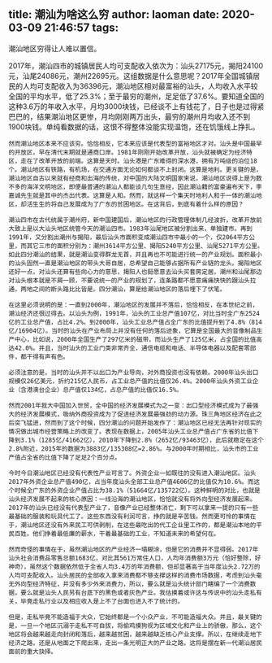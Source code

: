 title: 潮汕为啥这么穷
author: laoman
date: 2020-03-09 21:46:57
tags:
---
潮汕地区穷得让人难以置信。
<!-- more-->
2017年，潮汕四市的城镇居民人均可支配收入依次为：汕头27175元，揭阳24100元，汕尾24086元，潮州22695元。这组数据是什么意思呢？2017年全国城镇居民的人均可支配收入为36396元，潮汕地区相对最富裕的汕头，人均收入水平较全国的平均水平，低了25.3%；至于最穷的潮州，足足低了37.6%。要知道全国的这种3.6万的年收入水平，月均3000块钱，已经谈不上有钱花了，日子也是过得紧巴巴的，结果潮汕地区更惨，月均刚刚两万出头，最穷的潮州月均收入还不到1900块钱。单纯看数据的话，这恨不得整体没能实现温饱，还在饥饿线上挣扎。

   




    然而潮汕地区本来不应该穷。恰恰相反，它本来应该是代表型的富裕地区才对。汕头是中国最早的开放区，早在清代末期就是通商口岸。1981年刚刚开始改革开放，汕头就被确定为经济特区，走在了改革开放的前端。这算是天时。汕头港是广东难得的深水港，拥有万吨级的泊位18个。潮汕地区有铁路，有机场，在交通方面无论如何都谈不上封闭。这算是地利。更关键的是，潮汕地区自古以来就有经商和出海的传统，对中国的大陆文明国家来说，潮汕地区说得上是为数不多的海洋文明地区，即便最普通的潮汕人都能谈几句生意经，因此潮汕籍的富豪遍布天下，李嘉诚先生就是其中的杰出代表。这算是人和。然而，就这样一个集天时地利人和于一体的潮汕地区，却活生生的将自己发展成为了广东的贫困地区。在这背后，到底有着什么样的原因？

    潮汕四市在古代统属于潮州府，新中国建国后，潮汕地区的行政管理体制几经波折，改革开放前大致上是以大汕头地区统管今天的潮汕四市。1983年汕尾地区被分割出来，单独建市。再到1991年，又分割出潮州与揭阳，最后汕头市面积变成潮汕四市中最小的一个，仅2064平方公里，而其它三市的面积分别为：潮州3614平方公里、揭阳5240平方公里、汕尾5271平方公里。如此四分潮汕的结果，就是潮汕变得群龙无首，并且再也不可能进行统一的产业规划。面积最小的汕头固然一直是潮汕地区的带头大哥自居，总希望自己能够占据所有产业链的龙头。揭阳地区还好一点，对汕头还算有些向心力的意思，揭阳人也挺愿意去汕头买套房定居，潮州和汕尾那边对汕头根本就是不屑一顾，不要说统一的产业的规划了，连条路都不愿意痛痛快快的跟汕头拉通，两地之间的断头路比比皆是。四分潮汕，算是给潮汕地区的落后埋下了伏笔。

    在这里必须说明的是：一直到2000年，潮汕地区的发展并不落后，恰恰相反，在本世纪之前，潮汕经济还很过得去。以汕头为例，1991年，汕头的工业总产值107亿，对比当时全广东2524亿的工业总产值，占比4.2%。到2000年，汕头工业总产值占全广东的比值提升到了4.8%（814亿/16904亿）。当时的汕头在产业布局上并没有任何的落后迹象，它算是全国最大的音像制品生产中心，比如说，2000年全国生产了297亿米的磁带，而汕头生产了125亿米，占全国的比值高达42.0%。并且，当时汕头的工业门类非常齐全，通信电缆和电话、半导体电器以及配套零部件，都干得有声有色。

    必须注意的是，当时的汕头并不以出口为产业导向，对外商投资也没有依赖。2000年汕头出口规模仅26亿美元，折约215亿人民币，占工业总产值的比值仅26.4%。2000年汕头外资工业企业（含港澳台企业）总产值仅134亿，占总产值的比值仅16.5%。

    然而2001年我大中国加入世贸，全中国的经济发展模式为之一变：出口型经济模式成为了最强大的经济发展模式，吸纳外商投资成为了促进经济发展最强劲的动力源。珠三角地区经济在此之后突飞猛进，然而到了这个时候，四分潮汕的问题开始发作了：潮汕地区已经无法再针对现实的情况做出城市经营策略上的改变了。表现在数据上，2005年汕头工业总产值占广东省的比值下降到3.1%（1285亿/41662亿），2010年下降到2.8%（2652亿/93463亿），此后就稳定在这个2.8%附近，2015年的数据为3883亿/135308亿=2.86%。与2000年时期相比，汕头市的工业产值占全省的比值下降了足足2个百分点。

    今时今日潮汕地区已经没有代表性产业可言了。外资企业一如既往的没有进入潮汕地区。汕头2017年外资企业总产值490亿，占当年度汕头全部工业总产值4606亿的比值仅为10.6%。而这个时候全广东的外资企业产值占比为38.1%（51664亿/135722亿）。这种鲜明的对比，也就是汕头经济发展不起来的核心原因：一线沿海的潮汕地区，恰恰就没有将外向型经济发展起来。2017年的汕头已经没有代表型产业了，音像产业已经整体消亡，剩下可以拿来一提的只有一些最基础的服装和玩具代工了。这些东西没有利润可言，挣的就是辛苦钱。然而更可怜的事情在于，潮汕地区还没有外来民工可供剥削，在这些最吃出的代工企业里工作的，都是潮汕本地的平民百姓。他们挣着最低廉的薪水，干着最基础的工业，不知道未来的希望何在。

    然而奇怪的事情在于，虽然潮汕地区的产业经济一塌糊涂，但是它的消费并不显得弱。2017年汕头社会消费品零售总额1683亿，对比其561万常住人口，人均年消费额3万元（恰好整除，好神奇），虽然这个数据依然低于全省人均3.4万的年消费额，但却显著高于当年度汕头2.72万的人均可支配收入。汕头居民的全部收入拿来消费都不够支撑这样的消费市场数据，考虑到汕头毫无外向型经济特征，并没有多少外来消费力，所以，要么就是汕头统计部门瞎编了一个消费数据，要么就是汕头人民另有台底下的黑色或者灰色产业。我估摸着或许这与传说中的汕头走私有关，毕竟走私行业以及相应收入是上不了台面也进入不了统计的。

    但是，走私毕竟不能造福于大众，它始终都是一个小众产业，不可能造福大众。并且，最关键的是，一旦一个地区沉溺于走私不可自拔，将偷鸡摸狗视为区域文化和产业上的骄傲，那么，这个地区将会越来越走向封闭和落后，越来越贫困，越来越缺乏核心产业支撑。所以，在继续走地下经济之路，还是从地面之下爬出来，走出一条光明正大的产业之路，这将是摆在新一代潮汕居民面前的重大抉择。
